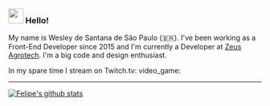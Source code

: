 ### <img src="https://media.giphy.com/media/hvRJCLFzcasrR4ia7z/giphy.gif" width="30px"> Hello!

My name is Wesley de Santana de São Paulo (🇧🇷). I've been working as a Front-End Developer since 2015 and I'm currently a Developer at [Zeus Agrotech](https://www.zeusagro.com/). I'm a big code and design enthusiast.

In my spare time I stream on Twitch.tv: video_game:
____

[![Felipe's github stats](https://github-readme-stats.vercel.app/api?username=wesley-santana&theme=dark&show_icons=true&count_private=true&role=OWNER,COLLABORATOR)](https://github.com/wesley-santana)
